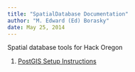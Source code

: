 ```yaml
---
title: "SpatialDatabase Documentation"
author: "M. Edward (Ed) Borasky"
date: May 25, 2014
---
```


Spatial database tools for Hack Oregon

1. [PostGIS Setup Instructions](PostGIS-Setup.html)
